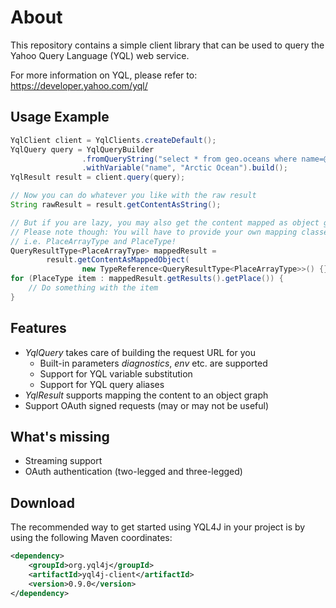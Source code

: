 About
=====

This repository contains a simple client library that can be used to query 
the Yahoo Query Language (YQL) web service.

For more information on YQL, please refer to: https://developer.yahoo.com/yql/

Usage Example
-------------

```java
YqlClient client = YqlClients.createDefault();
YqlQuery query = YqlQueryBuilder
				.fromQueryString("select * from geo.oceans where name=@name")
				.withVariable("name", "Arctic Ocean").build();
YqlResult result = client.query(query);

// Now you can do whatever you like with the raw result
String rawResult = result.getContentAsString();

// But if you are lazy, you may also get the content mapped as object graph
// Please note though: You will have to provide your own mapping classes, 
// i.e. PlaceArrayType and PlaceType!
QueryResultType<PlaceArrayType> mappedResult = 
		result.getContentAsMappedObject(
				new TypeReference<QueryResultType<PlaceArrayType>>() {});
for (PlaceType item : mappedResult.getResults().getPlace()) {
	// Do something with the item
}
```

Features
--------
- *YqlQuery* takes care of building the request URL for you
    - Built-in parameters *diagnostics*, *env* etc. are supported
    - Support for YQL variable substitution
    - Support for YQL query aliases
- *YqlResult* supports mapping the content to an object graph
- Support OAuth signed requests (may or may not be useful)

What's missing
--------------
- Streaming support
- OAuth authentication (two-legged and three-legged)

Download
--------
The recommended way to get started using YQL4J in your project is 
by using the following Maven coordinates:

```xml
<dependency>
    <groupId>org.yql4j</groupId>
    <artifactId>yql4j-client</artifactId>
    <version>0.9.0</version>
</dependency>
```
